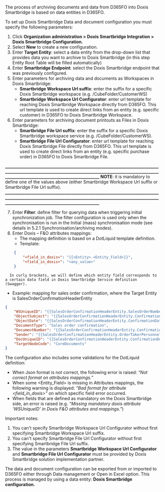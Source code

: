 The process of archiving documents and data from D365FO into Doxis Smartbridge is based on data entities in D365FO. 

To set up Doxis Smartbridge Data and document configuration you must specify the following parameters:
1. Click **Organization administration > Doxis Smartbridge Integration > Doxis Smartbridge Configuration.** 
2. Select **New** to create a new configuration. 
3. Enter **Target Entity**: select a data entity from the drop-down list that provides data you want to archive to Doxis Smartbridge (in this step Entity Root Table will be filled automatically)
4. Enter **Smartbridge Endpoint**: select the Doxis Smartbridge endpoint that was previously configured.
5. Enter parameters for archiving data and documents as Workspaces in Doxis Smartbridge:
   * **Smartbridge Workspace Url suffix**: enter the suffix for a specific Doxis Smartbridge workspace (e.g. /CubeFolder/CustomerWS)
   * **Smartbridge Workspace Url Configurator**: enter url template for reaching Doxis Smartbridge Workspace directly from D365FO. This url template is used to create direct links from an entity (e.g. specific customer) in D365FO to Doxis Smartbridge Workspace.
6. Enter parameters for archiving document printouts as Files in Doxis Smartbridge:
   * **Smartbridge File Url suffix**: enter the suffix for a specific Doxis Smartbridge workspace service (e.g. /CubeFolder/CustomerWS).
   * **Smartbridge File Url Configurator**: enter url template for reaching Doxis Smartbridge File directly from D365FO. This url template is used to create direct links from an entity (e.g. specific purchase order) in D365FO to Doxis Smartbridge File.



**____________________________________________________________________________________________________________________________________________________________________________________________________**
**NOTE**: it is mandatory to define one of the values above (either Smartbridge Workspace Url suffix or Smartbridge File Url suffix).
**____________________________________________________________________________________________________________________________________________________________________________________________________**


7. Enter **Filter**: define filter for querying data when triggering initial synchronization job. The filter configuration is used only when the synchronisation is run in the Initial (mass) synchronisation mode (see details in 5.2.1 Synchronisation/archiving modes).
8. Enter Doxis – F&O attributes mappings:
   * The mapping definition is based on a DotLiquid template definition.
   * Template:
```json
	{
		"<field_in_doxis>": "{{<Entity>.<Entity_Field>}}",
		"<field_in_doxis>": "<any_value>"
	}
```

      In curly brackets, we will define which entity field corresponds to a certain data field in Doxis Smartbridge Service definition (Swagger). 

   * Example: mapping for sales order confirmation, where the Target Entity is SalesOrderConfirmationHeaderEntity
```json
{
	"WSUniqueID": "{{SalesOrderConfirmationHeaderEntity.SalesOrderNumber}}",
	"ObjectSubject": "{{SalesOrderConfirmationHeaderEntity.ConfirmationNumber}}",
	"ObjectDate": "{{SalesOrderConfirmationHeaderEntity.ConfirmationDate}}",
	"DocumentType": "Sales order confirmation",
	"DocumentNumber": "{{SalesOrderConfirmationHeaderEntity.ConfirmationDocumentReference}}",
	"Sender": "{{SalesOrderConfirmationHeaderEntity.OrderTakerPersonnelNumber}}",
	"DocUniqueID": "{{SalesOrderConfirmationHeaderEntity.ConfirmationDocumentReference}}",
	"TargetNodeCode": "CoreDocuments"
}
```

The configuration also includes some validations for the DotLiquid definition:
* When Json format is not correct, the following error is raised: _“Not correct format on attributes mappings.”_
* When some <Entity_Field> is missing in Attributes mappings, the following warning is displayed: 
_“Bad format for attribute <field_in_doxis>”_ on which specific field error occurred.
* When fields that are defined as mandatory on the Doxis Smartbridge side, an error is raised (e.g. _“Missing mandatory doxis attribute ‘WSUniqueID’ in Doxis F&O attributes and mappings.”_)

Important notes:
1. You can't specify Smartbridge Workspace Url Configurator without first specifying Smartbridge Workspace Url suffix.
2. You can't specify Smartbridge File Url Configurator without first specifying Smartbridge File Url suffix.
3. The value in the parameters **Smartbridge Workspace Url Configurator** and **Smartbridge File Url Configurator** must be provided by Doxis Smartbridge solution implementation partner. 

The data and document configuration can be exported from or imported to D365FO either through Data management or Open in Excel option. This process is managed by using a data entity: **Doxis Smartbridge configuration.**
